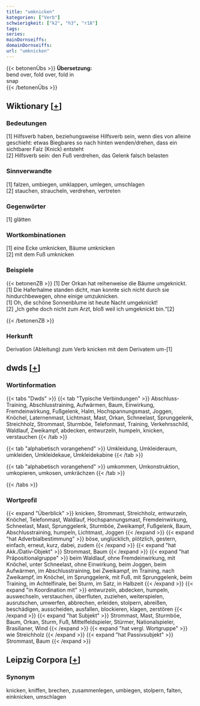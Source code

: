 ```yaml
---
title: "umknicken"
kategorien: ["Verb"]
schwierigkeit: ["k2", "h3", "r18"]
tags:
series:
mainDornseiffs:
domainDornseiffs:
url: "umknicken"
---
```


{{< betonenÜbs >}}
**Übersetzung:**  
bend over, fold over, fold in  
snap  
{{< /betonenÜbs >}}

## Wiktionary [[+](https://de.wiktionary.org/wiki/umknicken)]

### Bedeutungen
[1] Hilfsverb haben, beziehungsweise Hilfsverb sein, wenn dies von alleine geschieht: etwas Biegbares so nach hinten wenden/drehen, dass ein sichtbarer Falz (Knick) entsteht  
[2] Hilfsverb sein: den Fuß verdrehen, das Gelenk falsch belasten  

### Sinnverwandte
[1] falzen, umbiegen, umklappen, umlegen, umschlagen  
[2] stauchen, straucheln, verdrehen, vertreten  

### Gegenwörter
[1] glätten  

### Wortkombinationen
[1] eine Ecke umknicken, Bäume umknicken  
[2] mit dem Fuß umknicken  

### Beispiele
{{< betonenZB >}}
[1] Der Orkan hat reihenweise die Bäume umgeknickt.  
[1] Die Haferhalme standen dicht, man konnte sich nicht durch sie hindurchbewegen, ohne einige umzuknicken.  
[1] Oh, die schöne Sonnenblume ist heute Nacht umgeknickt!  
[2] „Ich gehe doch nicht zum Arzt, bloß weil ich umgeknickt bin.“[2]  

{{< /betonenZB >}}
### Herkunft
Derivation (Ableitung) zum Verb knicken mit dem Derivatem um-[1]  



## dwds [[+](https://www.dwds.de/wb/umknicken)]

### Wortinformation
{{< tabs "Dwds" >}}
{{< tab "Typische Verbindungen" >}}
Abschluss-Training, Abschlusstraining, Aufwärmen, Baum, Einwirkung, Fremdeinwirkung, Fußgelenk, Halm, Hochspannungsmast, Joggen, Knöchel, Laternenmast, Lichtmast, Mast, Orkan, Schneelast, Sprunggelenk, Streichholz, Strommast, Sturmböe, Telefonmast, Training, Verkehrsschild, Waldlauf, Zweikampf, abdecken, entwurzeln, humpeln, knicken, verstauchen
{{< /tab >}}

{{< tab "alphabetisch vorangehend" >}}
Umkleidung, Umkleideraum, umkleiden, Umkleidekaue, Umkleidekabine
{{< /tab >}}

{{< tab "alphabetisch vorangehend" >}}
umkommen, Umkonstruktion, umkopieren, umkosen, umkrächzen
{{< /tab >}}

{{< /tabs >}}

### Wortprofil
{{< expand "Überblick" >}} knicken, Strommast, Streichholz, entwurzeln, Knöchel, Telefonmast, Waldlauf, Hochspannungsmast, Fremdeinwirkung, Schneelast, Mast, Sprunggelenk, Sturmböe, Zweikampf, Fußgelenk, Baum, Abschlusstraining, humpeln, Lichtmast, Joggen {{< /expand >}}
{{< expand "hat Adverbialbestimmung" >}} böse, unglücklich, plötzlich, gestern, einfach, erneut, kurz, dabei, zudem {{< /expand >}}
{{< expand "hat Akk./Dativ-Objekt" >}} Strommast, Baum {{< /expand >}}
{{< expand "hat Präpositionalgruppe" >}} beim Waldlauf, ohne Fremdeinwirkung, mit Knöchel, unter Schneelast, ohne Einwirkung, beim Joggen, beim Aufwärmen, im Abschlusstraining, bei Zweikampf, im Training, nach Zweikampf, im Knöchel, im Sprunggelenk, mit Fuß, mit Sprunggelenk, beim Training, im Achtelfinale, bei Sturm, im Satz, in Halbzeit {{< /expand >}}
{{< expand "in Koordination mit" >}} entwurzeln, abdecken, humpeln, auswechseln, verstauchen, überfluten, zuziehen, weiterspielen, ausrutschen, umwerfen, abbrechen, erleiden, stolpern, abreißen, beschädigen, ausscheiden, ausfallen, blockieren, klagen, zerstören {{< /expand >}}
{{< expand "hat Subjekt" >}} Strommast, Mast, Sturmböe, Baum, Orkan, Sturm, Fuß, Mittelfeldspieler, Stürmer, Nationalspieler, Brasilianer, Wind {{< /expand >}}
{{< expand "hat vergl. Wortgruppe" >}} wie Streichholz {{< /expand >}}
{{< expand "hat Passivsubjekt" >}} Strommast, Baum {{< /expand >}}

## Leipzig Corpora [[+](https://corpora.uni-leipzig.de/en/res?word=umknicken&corpusId=deu_newscrawl-public_2018)]


### Synonym
knicken, kniffen, brechen, zusammenlegen, umbiegen, stolpern, falten, einknicken, umschlagen

